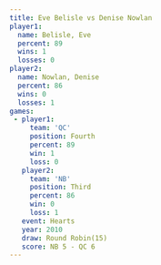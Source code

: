 ```yaml
---
title: Eve Belisle vs Denise Nowlan
player1:              
  name: Belisle, Eve  
  percent: 89         
  wins: 1             
  losses: 0           
player2:              
  name: Nowlan, Denise
  percent: 86         
  wins: 0             
  losses: 1           
games:
 - player1:          
     team: 'QC'      
     position: Fourth
     percent: 89     
     win: 1          
     loss: 0         
   player2:         
     team: 'NB'     
     position: Third
     percent: 86    
     win: 0         
     loss: 1        
   event: Hearts        
   year: 2010           
   draw: Round Robin(15)
   score: NB 5 - QC 6   
---
```

